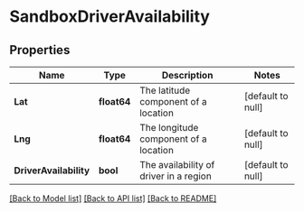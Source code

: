 # SandboxDriverAvailability

## Properties
Name | Type | Description | Notes
------------ | ------------- | ------------- | -------------
**Lat** | **float64** | The latitude component of a location | [default to null]
**Lng** | **float64** | The longitude component of a location | [default to null]
**DriverAvailability** | **bool** | The availability of driver in a region | [default to null]

[[Back to Model list]](../README.md#documentation-for-models) [[Back to API list]](../README.md#documentation-for-api-endpoints) [[Back to README]](../README.md)


